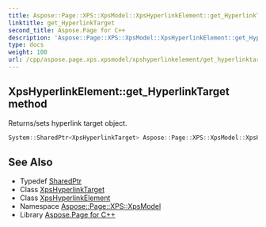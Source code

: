 ```yaml
---
title: Aspose::Page::XPS::XpsModel::XpsHyperlinkElement::get_HyperlinkTarget method
linktitle: get_HyperlinkTarget
second_title: Aspose.Page for C++
description: 'Aspose::Page::XPS::XpsModel::XpsHyperlinkElement::get_HyperlinkTarget method. Returns/sets hyperlink target object in C++.'
type: docs
weight: 100
url: /cpp/aspose.page.xps.xpsmodel/xpshyperlinkelement/get_hyperlinktarget/
---
```

## XpsHyperlinkElement::get_HyperlinkTarget method


Returns/sets hyperlink target object.

```cpp
System::SharedPtr<XpsHyperlinkTarget> Aspose::Page::XPS::XpsModel::XpsHyperlinkElement::get_HyperlinkTarget() const
```

## See Also

* Typedef [SharedPtr](../../../system/sharedptr/)
* Class [XpsHyperlinkTarget](../../xpshyperlinktarget/)
* Class [XpsHyperlinkElement](../)
* Namespace [Aspose::Page::XPS::XpsModel](../../)
* Library [Aspose.Page for C++](../../../)
